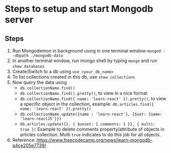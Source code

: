 # Steps to setup and start Mongodb server

## Steps

1. Run Mongodemon in background using in one terminal window `mongod --dbpath ./mongodb-data`
2. In another terminal window, run mongo shell by typing `mongo` and run `show databases`
3. Create/Switch to a db using `use <your_db_name>`
4. To list collections created in this db, use `show collections`
5. Now query the data using
   - `db.collectionName.find()`
   - `db.collectionName.find().pretty()`, to view in a nice format
   - `db.collectionName.find({ name: 'learn-react' }).pretty()`, to view a specific object in the collection, example: `db.articles.find({ name: 'learn-react' }).pretty()`
   - `db.collectionName.update({name : 'learn-react'}, {$set: {name: 'learn-reactJS'}})`
   - `db.articles.update({}, { $unset: { comments: 1 }}, { multi: true })` Example to delete comments property/attribute of objects in articles collection. Multi `true` indicates to do this job for all objects.
6. Reference: https://www.freecodecamp.org/news/learn-mongodb-a4ce205e7739/
